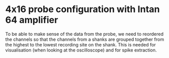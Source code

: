 # 4x16 probe configuration with Intan 64 amplifier


To be able to make sense of the data from the probe, we need to reordered the channels so that the channels from a shanks are grouped together from the highest to the lowest recording site on the shank. This is needed for visualisation (when looking at the oscilloscope) and for spike extraction.

